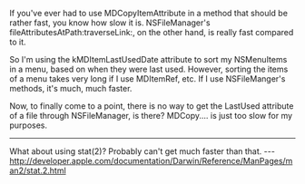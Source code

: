 If you've ever had to use MDCopyItemAttribute in a method that should be rather fast, you know how slow it is. NSFileManager's fileAttributesAtPath:traverseLink:, on the other hand, is really fast compared to it.

So I'm using the kMDItemLastUsedDate attribute to sort my NSMenuItems in a menu, based on when they were last used. However, sorting the items of a menu takes very long if I use MDItemRef, etc. If I use NSFileManger's methods, it's much, much faster.

Now, to finally come to a point, there is no way to get the LastUsed attribute of a file through NSFileManager, is there? MDCopy.... is just too slow for my purposes.

----

What about using stat(2)? Probably can't get much faster than that. --- http://developer.apple.com/documentation/Darwin/Reference/ManPages/man2/stat.2.html
